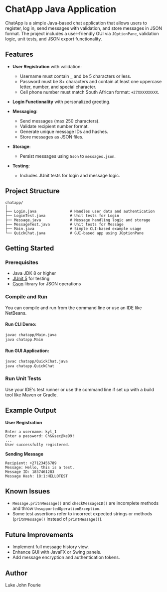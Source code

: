 # ChatApp Java Application
ChatApp is a simple Java-based chat application that allows users to register, log in, send messages with validation, and store messages in JSON format. The project includes a user-friendly GUI via `JOptionPane`, validation logic, unit tests, and JSON export functionality.

## Features
- **User Registration** with validation:
  - Username must contain `_` and be 5 characters or less.
  - Password must be 8+ characters and contain at least one uppercase letter, number, and special character.
  - Cell phone number must match South African format: `+27XXXXXXXXX`.

- **Login Functionality** with personalized greeting.

- **Messaging**:
  - Send messages (max 250 characters).
  - Validate recipient number format.
  - Generate unique message IDs and hashes.
  - Store messages as JSON files.

- **Storage**:
  - Persist messages using `Gson` to `messages.json`.

- **Testing**:
  - Includes JUnit tests for login and message logic.

## Project Structure
```plaintext
chatapp/
│
├── Login.java               # Handles user data and authentication
├── LoginTest.java           # Unit tests for Login
├── Message.java             # Message handling logic and storage
├── MessageTest.java         # Unit tests for Message
├── Main.java                # Simple CLI-based example usage
└── QuickChat.java           # GUI-based app using JOptionPane
```

## Getting Started

### Prerequisites
- Java JDK 8 or higher
- [JUnit 5](https://junit.org/junit5/) for testing
- [Gson](https://github.com/google/gson) library for JSON operations

### Compile and Run
You can compile and run from the command line or use an IDE like NetBeans.

#### Run CLI Demo:
```bash
javac chatapp/Main.java
java chatapp.Main
```

#### Run GUI Application:
```bash
javac chatapp/QuickChat.java
java chatapp.QuickChat
```

### Run Unit Tests
Use your IDE's test runner or use the command line if set up with a build tool like Maven or Gradle.

## Example Output
**User Registration**
```
Enter a username: kyl_1
Enter a password: Ch&&sec@ke99!
...
User successfully registered.
```

**Sending Message**
```
Recipient: +27123456789
Message: Hello, this is a test.
Message ID: 1837461283
Message Hash: 18:1:HELLOTEST
```

## Known Issues
- `Message.pritnMessage()` and `checkMessageID()` are incomplete methods and throw `UnsupportedOperationException`.
- Some test assertions refer to incorrect expected strings or methods (`pritnMessage()` instead of `printMessage()`).

## Future Improvements
- Implement full message history view.
- Enhance GUI with JavaFX or Swing panels.
- Add message encryption and authentication tokens.

## Author
Luke John Fourie

